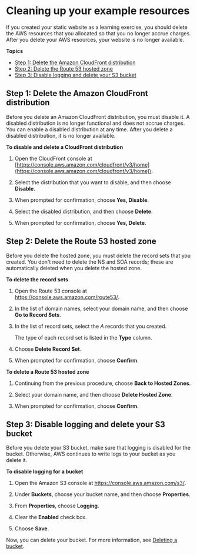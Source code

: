 # Cleaning up your example resources<a name="getting-started-cleanup"></a>

If you created your static website as a learning exercise, you should delete the AWS resources that you allocated so that you no longer accrue charges\. After you delete your AWS resources, your website is no longer available\.

**Topics**
+ [Step 1: Delete the Amazon CloudFront distribution](#getting-started-cleanup-cloudfront)
+ [Step 2: Delete the Route 53 hosted zone](#getting-started-cleanup-route53)
+ [Step 3: Disable logging and delete your S3 bucket](#getting-started-cleanup-s3)

## Step 1: Delete the Amazon CloudFront distribution<a name="getting-started-cleanup-cloudfront"></a>

Before you delete an Amazon CloudFront distribution, you must disable it\. A disabled distribution is no longer functional and does not accrue charges\. You can enable a disabled distribution at any time\. After you delete a disabled distribution, it is no longer available\.

**To disable and delete a CloudFront distribution**

1. Open the CloudFront console at [https://console.aws.amazon.com/cloudfront/v3/home](https://console.aws.amazon.com/cloudfront/v3/home)\.

1. Select the distribution that you want to disable, and then choose **Disable**\.

1. When prompted for confirmation, choose **Yes, Disable**\.

1. Select the disabled distribution, and then choose **Delete**\.

1. When prompted for confirmation, choose **Yes, Delete**\.

## Step 2: Delete the Route 53 hosted zone<a name="getting-started-cleanup-route53"></a>

Before you delete the hosted zone, you must delete the record sets that you created\. You don't need to delete the NS and SOA records; these are automatically deleted when you delete the hosted zone\.

**To delete the record sets**

1. Open the Route 53 console at [https://console\.aws\.amazon\.com/route53/](https://console.aws.amazon.com/route53/)\.

1.  In the list of domain names, select your domain name, and then choose **Go to Record Sets**\. 

1. In the list of record sets, select the *A* records that you created\. 

   The type of each record set is listed in the **Type** column\. 

1. Choose **Delete Record Set**\. 

1. When prompted for confirmation, choose **Confirm**\. 

**To delete a Route 53 hosted zone**

1.  Continuing from the previous procedure, choose **Back to Hosted Zones**\. 

1.  Select your domain name, and then choose **Delete Hosted Zone**\. 

1.  When prompted for confirmation, choose **Confirm**\. 

## Step 3: Disable logging and delete your S3 bucket<a name="getting-started-cleanup-s3"></a>

Before you delete your S3 bucket, make sure that logging is disabled for the bucket\. Otherwise, AWS continues to write logs to your bucket as you delete it\.

**To disable logging for a bucket**

1. Open the Amazon S3 console at [https://console\.aws\.amazon\.com/s3/](https://console.aws.amazon.com/s3/)\.

1. Under **Buckets**, choose your bucket name, and then choose **Properties**\.

1. From **Properties**, choose **Logging**\.

1. Clear the **Enabled** check box\.

1. Choose **Save**\.

Now, you can delete your bucket\. For more information, see [Deleting a bucket](delete-bucket.md)\.